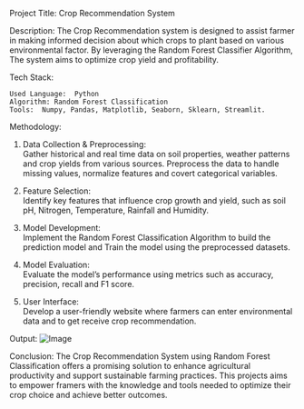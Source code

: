 Project Title:   Crop Recommendation System

Description:
	The Crop Recommendation system is designed to assist farmer in making informed decision about which crops to plant based on various environmental factor.  By leveraging the Random Forest Classifier Algorithm,  The system aims to optimize crop yield and profitability.

Tech Stack:

	Used Language:  Python 
	Algorithm: Random Forest Classification
	Tools:  Numpy, Pandas, Matplotlib, Seaborn, Sklearn, Streamlit.

Methodology:
1)	Data Collection & Preprocessing:   
	Gather historical and real time data on soil properties, weather patterns and crop yields from various sources.
	Preprocess the data to handle missing values, normalize features and covert categorical variables.
2)	Feature Selection:  
	Identify key features that influence crop growth and yield, such as soil pH, Nitrogen, Temperature, Rainfall and Humidity.
3)	Model Development:  
	Implement the Random Forest Classification Algorithm to build the prediction model and Train the model using the preprocessed 		datasets.

4)	Model Evaluation:  
	Evaluate the model’s performance using metrics such as accuracy, precision, recall and F1 score.
5)	User Interface:  
   	Develop a user-friendly website where farmers can enter environmental data and to get receive crop recommendation. 

Output:
	![Image](https://github.com/user-attachments/assets/cbcc8676-200f-477f-b4ee-d9b49c80f855)

 
Conclusion:
	The Crop Recommendation System using Random Forest Classification offers a promising solution to enhance agricultural productivity and support sustainable farming practices. This projects aims to empower framers with the knowledge and tools needed to optimize their crop choice and achieve better outcomes.

